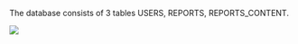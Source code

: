 The database consists of 3 tables USERS, REPORTS, REPORTS_CONTENT.

![](http://image.prntscr.com/image/a45ea223897948718a573c772264b945.jpeg)
